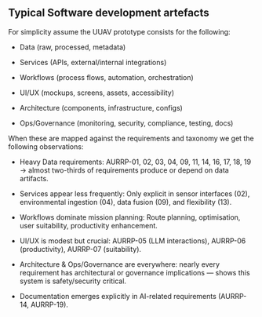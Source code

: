 ## Typical Software development artefacts

For simplicity assume the UUAV prototype consists for the following:

- Data (raw, processed, metadata)

- Services (APIs, external/internal integrations)

- Workflows (process flows, automation, orchestration)

- UI/UX (mockups, screens, assets, accessibility)

- Architecture (components, infrastructure, configs)

- Ops/Governance (monitoring, security, compliance, testing, docs)

When these are mapped against the requirements and taxonomy we get the following observations:

- Heavy Data requirements: AURRP-01, 02, 03, 04, 09, 11, 14, 16, 17, 18, 19 → almost two-thirds of requirements produce or depend on data artifacts.

- Services appear less frequently: Only explicit in sensor interfaces (02), environmental ingestion (04), data fusion (09), and flexibility (13).

- Workflows dominate mission planning: Route planning, optimisation, user suitability, productivity enhancement.

- UI/UX is modest but crucial: AURRP-05 (LLM interactions), AURRP-06 (productivity), AURRP-07 (suitability).

- Architecture & Ops/Governance are everywhere: nearly every requirement has architectural or governance implications — shows this system is safety/security critical.

- Documentation emerges explicitly in AI-related requirements (AURRP-14, AURRP-19).